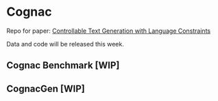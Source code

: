 # Cognac
Repo for paper: [Controllable Text Generation with Language Constraints](https://arxiv.org/abs/2212.10466)

Data and code will be released this week.

## Cognac Benchmark [WIP]

## CognacGen [WIP]
